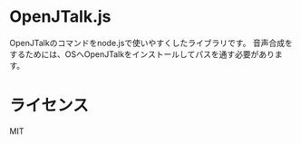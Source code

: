 # OpenJTalk.js
OpenJTalkのコマンドをnode.jsで使いやすくしたライブラリです。
音声合成をするためには、OSへOpenJTalkをインストールしてパスを通す必要があります。

# ライセンス
MIT